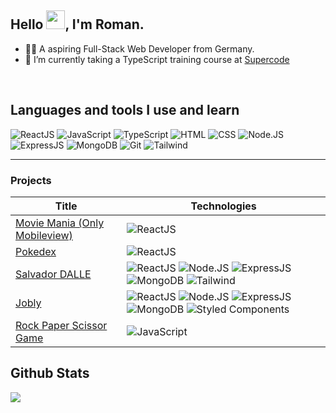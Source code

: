 ## Hello <img src="https://media.giphy.com/media/hvRJCLFzcasrR4ia7z/giphy.gif" width="30px">, I'm Roman.  
  
- 👨‍💻 A aspiring Full-Stack Web Developer from Germany.
- 🌱 I’m currently taking a TypeScript training course at [Supercode](https://www.super-code.de)  
<br/>  

## Languages and tools I use and learn
![ReactJS](https://img.shields.io/badge/-ReactJs-000000?logo=react)
![JavaScript](https://img.shields.io/badge/-JavaScript-black?style=round-square&logo=javascript)
![TypeScript](https://img.shields.io/badge/TypeScript-black?style=round-square&logo=typescript&logoColor=white)
![HTML](https://img.shields.io/badge/-HTML5-black?style=round-square&logo=html5)
![CSS](https://img.shields.io/badge/-CSS3-black?style=round-square&logo=css3)
![Node.JS](https://img.shields.io/badge/-Node.js-black?style=round-square&logo=node.js&logoColor=green)
![ExpressJS](https://img.shields.io/badge/-Express-black?style=round-square&logo=express&logoColor=white)
![MongoDB](https://img.shields.io/badge/-MongoDB-black?style=round-square&logo=mongodb&logoColor=green)
![Git](https://img.shields.io/badge/-Git-black?style=round-square&logo=git)
![Tailwind](https://img.shields.io/badge/-Tailwind-black?style=round-square&logo=tailwindcss&logoColor=blue)

--- 

### Projects
<!-- table -->
| **Title**                                    | **Technologies**                           |
|------------------------------------------|----------------------------------------|
| [Movie Mania (Only Mobileview)](https://github.com/roman-supercode/project-movie-mania) | ![ReactJS](https://img.shields.io/badge/-ReactJs-000000?logo=react) |
| [Pokedex](https://github.com/roman-supercode/project-pokemonAPI) | ![ReactJS](https://img.shields.io/badge/-ReactJs-000000?logo=react) |
| [Salvador DALLE](https://github.com/roman-supercode/salvador-dalle-project) | ![ReactJS](https://img.shields.io/badge/-ReactJs-000000?logo=react) ![Node.JS](https://img.shields.io/badge/-Node.js-black?style=round-square&logo=node.js&logoColor=green) ![ExpressJS](https://img.shields.io/badge/-Express-black?style=round-square&logo=express&logoColor=white) ![MongoDB](https://img.shields.io/badge/-MongoDB-black?style=round-square&logo=mongodb&logoColor=green) ![Tailwind](https://img.shields.io/badge/-Tailwind-black?style=round-square&logo=tailwindcss&logoColor=blue) |
| [Jobly](https://github.com/roman-supercode/jobly-project)  | ![ReactJS](https://img.shields.io/badge/-ReactJs-000000?logo=react) ![Node.JS](https://img.shields.io/badge/-Node.js-black?style=round-square&logo=node.js&logoColor=green) ![ExpressJS](https://img.shields.io/badge/-Express-black?style=round-square&logo=express&logoColor=white) ![MongoDB](https://img.shields.io/badge/-MongoDB-black?style=round-square&logo=mongodb&logoColor=green) ![Styled Components](https://img.shields.io/badge/-Styled%20Components-black?logo=styledcomponents)|
| [Rock Paper Scissor Game](https://github.com/roman-supercode/project_rock_paper_scissors) |  ![JavaScript](https://img.shields.io/badge/-JavaScript-black?style=round-square&logo=javascript) |


## Github Stats  
<img src="https://github-readme-stats-git-masterrstaa-rickstaa.vercel.app/api/top-langs/?username=roman-supercode&hide_border=true&layout=compact&theme=tokyonight" align="left" />

<br/>
